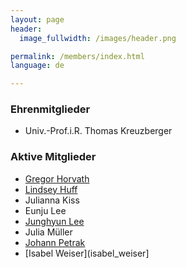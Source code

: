 ```yaml
---
layout: page
header:
  image_fullwidth: /images/header.png

permalink: /members/index.html
language: de

---
```



### Ehrenmitglieder

* Univ.-Prof.i.R. Thomas Kreuzberger

### Aktive Mitglieder

* [Gregor Horvath](/members/gregor_horvath)
* [Lindsey Huff](/members/lindsey_huff)
* Julianna Kiss
* Eunju Lee
* [Junghyun Lee](junghyun_lee)
* Julia Müller
* [Johann Petrak](johann_petrak)
* [Isabel Weiser](isabel_weiser]


